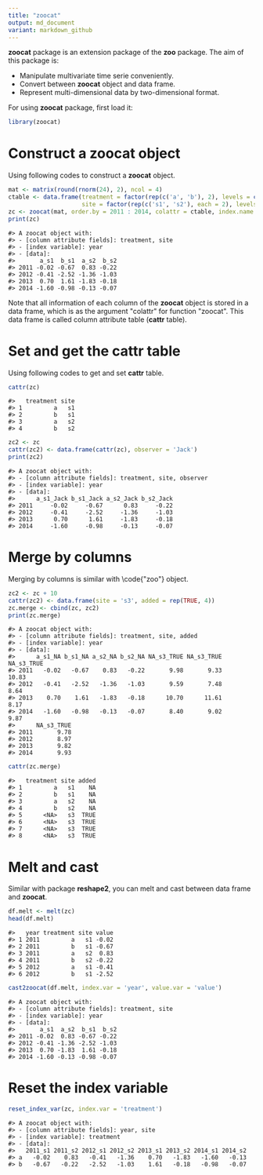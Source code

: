 ```yaml
---
title: "zoocat"
output: md_document
variant: markdown_github
---
```




**zoocat** package is an extension package of the **zoo** package. The aim of this package is:

* Manipulate multivariate time serie conveniently.
* Convert between **zoocat** object and data frame.
* Represent multi-dimensional data by two-dimensional format.

For using **zoocat** package, first load it:


```r
library(zoocat)
```

# Construct a **zoocat** object

Using following codes to construct a **zoocat** object.


```r
mat <- matrix(round(rnorm(24), 2), ncol = 4)
ctable <- data.frame(treatment = factor(rep(c('a', 'b'), 2), levels = c('a', 'b')), 
                     site = factor(rep(c('s1', 's2'), each = 2), levels = c('s1', 's2')))
zc <- zoocat(mat, order.by = 2011 : 2014, colattr = ctable, index.name = 'year')
print(zc)
```

```
#> A zoocat object with:
#> - [column attribute fields]: treatment, site
#> - [index variable]: year
#> - [data]:
#>       a_s1  b_s1  a_s2  b_s2
#> 2011 -0.02 -0.67  0.83 -0.22
#> 2012 -0.41 -2.52 -1.36 -1.03
#> 2013  0.70  1.61 -1.83 -0.18
#> 2014 -1.60 -0.98 -0.13 -0.07
```

Note that all information of each column of the **zoocat** object is stored in a data frame, which is as the argument "colattr" for function "zoocat". 
This data frame is called column attribute table (**cattr** table).

# Set and get the **cattr** table

Using following codes to get and set **cattr** table.


```r
cattr(zc)
```

```
#>   treatment site
#> 1         a   s1
#> 2         b   s1
#> 3         a   s2
#> 4         b   s2
```

```r
zc2 <- zc
cattr(zc2) <- data.frame(cattr(zc), observer = 'Jack')
print(zc2)
```

```
#> A zoocat object with:
#> - [column attribute fields]: treatment, site, observer
#> - [index variable]: year
#> - [data]:
#>      a_s1_Jack b_s1_Jack a_s2_Jack b_s2_Jack
#> 2011     -0.02     -0.67      0.83     -0.22
#> 2012     -0.41     -2.52     -1.36     -1.03
#> 2013      0.70      1.61     -1.83     -0.18
#> 2014     -1.60     -0.98     -0.13     -0.07
```


# Merge by columns

Merging by columns is similar with \code{"zoo"} object.


```r
zc2 <- zc + 10
cattr(zc2) <- data.frame(site = 's3', added = rep(TRUE, 4))
zc.merge <- cbind(zc, zc2)
print(zc.merge)
```

```
#> A zoocat object with:
#> - [column attribute fields]: treatment, site, added
#> - [index variable]: year
#> - [data]:
#>      a_s1_NA b_s1_NA a_s2_NA b_s2_NA NA_s3_TRUE NA_s3_TRUE NA_s3_TRUE
#> 2011   -0.02   -0.67    0.83   -0.22       9.98       9.33      10.83
#> 2012   -0.41   -2.52   -1.36   -1.03       9.59       7.48       8.64
#> 2013    0.70    1.61   -1.83   -0.18      10.70      11.61       8.17
#> 2014   -1.60   -0.98   -0.13   -0.07       8.40       9.02       9.87
#>      NA_s3_TRUE
#> 2011       9.78
#> 2012       8.97
#> 2013       9.82
#> 2014       9.93
```

```r
cattr(zc.merge)
```

```
#>   treatment site added
#> 1         a   s1    NA
#> 2         b   s1    NA
#> 3         a   s2    NA
#> 4         b   s2    NA
#> 5      <NA>   s3  TRUE
#> 6      <NA>   s3  TRUE
#> 7      <NA>   s3  TRUE
#> 8      <NA>   s3  TRUE
```


# Melt and cast

Similar with package **reshape2**, you can melt and cast between data frame and **zoocat**.


```r
df.melt <- melt(zc)
head(df.melt)
```

```
#>   year treatment site value
#> 1 2011         a   s1 -0.02
#> 2 2011         b   s1 -0.67
#> 3 2011         a   s2  0.83
#> 4 2011         b   s2 -0.22
#> 5 2012         a   s1 -0.41
#> 6 2012         b   s1 -2.52
```


```r
cast2zoocat(df.melt, index.var = 'year', value.var = 'value')
```

```
#> A zoocat object with:
#> - [column attribute fields]: treatment, site
#> - [index variable]: year
#> - [data]:
#>       a_s1  a_s2  b_s1  b_s2
#> 2011 -0.02  0.83 -0.67 -0.22
#> 2012 -0.41 -1.36 -2.52 -1.03
#> 2013  0.70 -1.83  1.61 -0.18
#> 2014 -1.60 -0.13 -0.98 -0.07
```


# Reset the index variable


```r
reset_index_var(zc, index.var = 'treatment')
```

```
#> A zoocat object with:
#> - [column attribute fields]: year, site
#> - [index variable]: treatment
#> - [data]:
#>   2011_s1 2011_s2 2012_s1 2012_s2 2013_s1 2013_s2 2014_s1 2014_s2
#> a   -0.02    0.83   -0.41   -1.36    0.70   -1.83   -1.60   -0.13
#> b   -0.67   -0.22   -2.52   -1.03    1.61   -0.18   -0.98   -0.07
```

